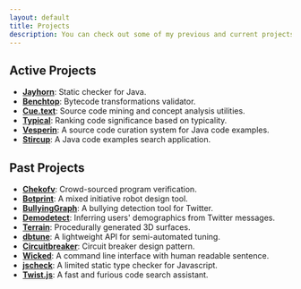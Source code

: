 ```yaml
---
layout: default
title: Projects
description: You can check out some of my previous and current projects
---
```


## Active Projects

- [**Jayhorn**](https://github.com/jayhorn/jayhorn): Static checker for Java.
- [**Benchtop**](https://github.com/jayhorn/benchtop): Bytecode transformations validator.
- [**Cue.text**](https://github.com/vesperin/cue.text): Source code mining and concept analysis utilities.
- [**Typical**](https://github.com/vesperin/cue): Ranking code significance based on typicality.
- [**Vesperin**](https://github.com/vesperin): A source code curation system for Java code examples.
- [**Stircup**](https://github.com/vesperin/stircup): A Java code examples search application.


## Past Projects

- [**Chekofv**](https://github.com/SoftwareIntrospectionLab/chekofv): Crowd-sourced program verification.
- [**Botprint**](https://github.com/AugmentedDesignLab/botprint2): A mixed initiative robot design tool.
- [**BullyingGraph**](#): A bullying detection tool for Twitter.
- [**Demodetect**](https://github.com/hsanchez/demodetect): Inferring users' demographics from Twitter messages.
- [**Terrain**](https://github.com/hsanchez/terrain): Procedurally generated 3D surfaces.
- [**dbtune**](https://github.com/organizations/dbgroup-at-ucsc): A lightweight API for semi-automated tuning.
- [**Circuitbreaker**](https://github.com/hsanchez/circuitbreaker): Circuit breaker design pattern.
- [**Wicked**](#): A command line interface with human readable sentence.
- [**jscheck**](https://github.com/hsanchez/jscheck): A limited static type checker for Javascript.
- [**Twist.js**](https://github.com/hsanchez/twist.js): A fast and furious code search assistant.
